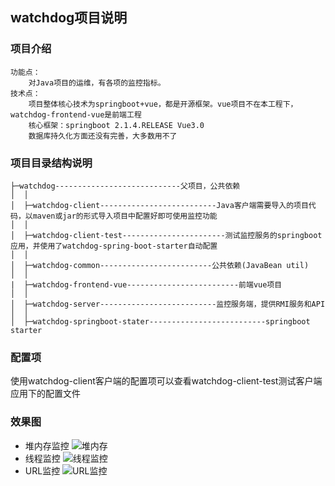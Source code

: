 ## watchdog项目说明

### 项目介绍
```
功能点：
    对Java项目的运维，有各项的监控指标。
技术点：
    项目整体核心技术为springboot+vue，都是开源框架。vue项目不在本工程下，watchdog-frontend-vue是前端工程
	核心框架：springboot 2.1.4.RELEASE Vue3.0
	数据库持久化方面还没有完善，大多数用不了
```
### 项目目录结构说明

```
├─watchdog----------------------------父项目，公共依赖
│  │
│  ├─watchdog-client--------------------------Java客户端需要导入的项目代码，以maven或jar的形式导入项目中配置好即可使用监控功能
│  │
│  ├─watchdog-client-test-----------------------测试监控服务的springboot应用，并使用了watchdog-spring-boot-starter自动配置
│  │
│  ├─watchdog-common-------------------------公共依赖(JavaBean util)
│  │
|  ├─watchdog-frontend-vue-------------------------前端vue项目
│  │
│  ├─watchdog-server--------------------------监控服务端，提供RMI服务和API
│  │
│  ├─watchdog-springboot-stater--------------------------springboot starter
```

### 配置项
使用watchdog-client客户端的配置项可以查看watchdog-client-test测试客户端应用下的配置文件

### 效果图
- 堆内存监控
![堆内存](https://github.com/donglight/watchdog/wiki/1.png)
- 线程监控
![线程监控](https://github.com/donglight/watchdog/wiki/2.png)
- URL监控
![URL监控](https://github.com/donglight/watchdog/wiki/3.png)

